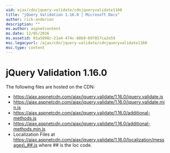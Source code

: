 ```yaml
---
uid: ajax/cdn/jquery-validate/cdnjqueryvalidate1160
title: "jQuery Validation 1.16.0 | Microsoft Docs"
author: rick-anderson
description: ""
ms.author: aspnetcontent
ms.date: 12/05/2016
ms.assetid: 01a5898c-21a4-474c-88b9-697857ca2e59
msc.legacyurl: /ajax/cdn/jquery-validate/cdnjqueryvalidate1160
msc.type: content
---
```

jQuery Validation 1.16.0
====================
The following files are hosted on the CDN:

- https://ajax.aspnetcdn.com/ajax/jquery.validate/1.16.0/jquery.validate.js
- https://ajax.aspnetcdn.com/ajax/jquery.validate/1.16.0/jquery.validate.min.js
- https://ajax.aspnetcdn.com/ajax/jquery.validate/1.16.0/additional-methods.js
- https://ajax.aspnetcdn.com/ajax/jquery.validate/1.16.0/additional-methods.min.js
- Localization Files at https://ajax.aspnetcdn.com/ajax/jquery.validate/1.16.0/localization/messages\_##.js where ## is the loc code.
